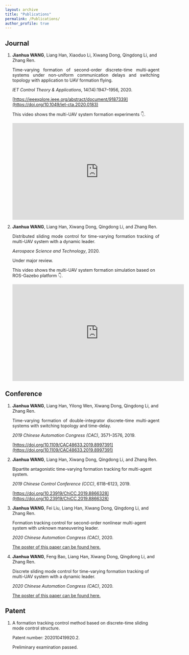 ```yaml
---
layout: archive
title: "Publications"
permalink: /Publications/
author_profile: true
---
```


## Journal 

1. **Jianhua WANG**, Liang Han, Xiaoduo Li, Xiwang Dong, Qingdong Li, and Zhang Ren. 
   
   <p style="text-align:justify; text-justify:inter-ideograph;">Time-varying formation of second-order discrete-time multi-agent systems under non-uniform communication delays and switching topology with application to UAV formation flying.</p>
   
   *IET Control Theory & Applications*, 14(14):1947–1956, 2020. 
   
   [https://ieeexplore.ieee.org/abstract/document/9187339](https://doi.org/10.1049/iet-cta.2020.0183)

    This video shows the multi-UAV system formation experiments 👇. 

    <iframe width="560" height="315" src="https://www.youtube.com/embed/GytboIQjqDg" frameborder="0" allow="accelerometer; autoplay; encrypted-media; gyroscope; picture-in-picture" allowfullscreen></iframe>

2. **Jianhua WANG**, Liang Han, Xiwang Dong, Qingdong Li, and Zhang Ren. 
    
    <p style="text-align:justify; text-justify:inter-ideograph;"> Distributed sliding mode control for time-varying formation tracking of multi-UAV system with a dynamic leader. </p>
    
    *Aerospace Science and Technology*, 2020. 
    
    Under major review. 

    This video shows the multi-UAV system formation simulation based on ROS-Gazebo platform 👇. 

    <iframe width="560" height="315" src="https://www.youtube.com/embed/dHqNoYIUqD8" frameborder="0" allow="accelerometer; autoplay; encrypted-media; gyroscope; picture-in-picture" allowfullscreen></iframe>

## Conference 

1. **Jianhua WANG**, Liang Han, Yilong Wen, Xiwang Dong, Qingdong Li, and Zhang Ren.
   
   <p style="text-align:justify; text-justify:inter-ideograph;">
   Time-varying formation of double-integrator discrete-time multi-agent systems with switching topology and time-delay.
   </p>
   
   *2019 Chinese Automation Congress (CAC)*, 3571–3576, 2019. 
   
   [https://doi.org/10.1109/CAC48633.2019.8997391](https://doi.org/10.1109/CAC48633.2019.8997391)

2. **Jianhua WANG**, Liang Han, Xiwang Dong, Qingdong Li, and Zhang Ren.
    
    Bipartite antagonistic time-varying formation tracking for multi-agent system.
    
    *2019 Chinese Control Conference (CCC)*, 6118–6123, 2019.
    
    [https://doi.org/10.23919/ChiCC.2019.8866328](https://doi.org/10.23919/ChiCC.2019.8866328)
 
3. **Jianhua WANG**, Fei Liu, Liang Han, Xiwang Dong, Qingdong Li, and Zhang Ren.
   
   Formation tracking control for second-order nonlinear multi-agent system with unknown maneuvering leader.
   
   *2020 Chinese Automation Congress (CAC)*, 2020. 
   
   [The poster of this paper can be found here.](https://jianhua-WANG-BUAA.github.io/images/CAC2020-maneuvering-Leader-poster.jpg)

    <!-- <img src="https://jianhua-WANG-BUAA.github.io/images/CAC2020-maneuvering-Leader-poster.jpg" alt="CAC2020-maneuvering-Leader-poster.jpg" border="0"/> -->

4. **Jianhua WANG**, Feng Bao, Liang Han, Xiwang Dong, Qingdong Li, and Zhang Ren. 
   
   Discrete sliding mode control for time-varying formation tracking of multi-UAV system with a dynamic leader.
   
   *2020 Chinese Automation Congress (CAC)*, 2020. 
   
   [The poster of this paper can be found here.](https://jianhua-WANG-BUAA.github.io/images/CAC2020-dynamic-Leader-poster.jpg)

    <!-- <img src="https://jianhua-WANG-BUAA.github.io/images/CAC2020-dynamic-Leader-poster.jpg" alt="CAC2020-dynamic-Leader-poster.jpg" border="0"/> -->

## Patent

1. A formation tracking control method based on discrete-time sliding mode control structure.

    Patent number: 202010419920.2. 
    
    Preliminary examination passed.



